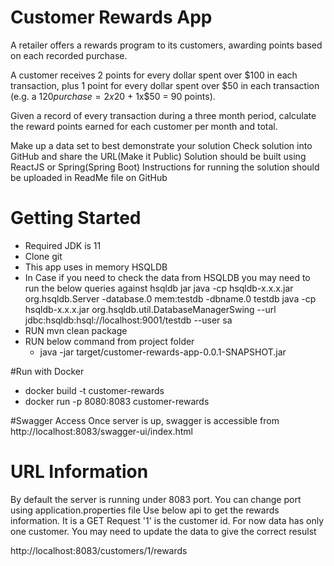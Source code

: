 # Customer Rewards App

A retailer offers a rewards program to its customers, awarding points based on each recorded purchase.

A customer receives 2 points for every dollar spent over $100 in each transaction, plus 1 point for every dollar spent over $50 in each transaction
(e.g. a $120 purchase = 2x$20 + 1x$50 = 90 points).

Given a record of every transaction during a three month period, calculate the reward points earned for each customer per month and total.

Make up a data set to best demonstrate your solution
Check solution into GitHub and share the URL(Make it Public)
Solution should be built using ReactJS or Spring(Spring Boot)
Instructions for running the solution should be uploaded in ReadMe file on GitHub


# Getting Started
* Required JDK is 11
* Clone git
* This app uses in memory HSQLDB
* In Case if you need to check the data from HSQLDB you may need to run the below queries against hsqldb jar
  java -cp hsqldb-x.x.x.jar org.hsqldb.Server -database.0 mem:testdb -dbname.0 testdb
  java -cp hsqldb-x.x.x.jar org.hsqldb.util.DatabaseManagerSwing --url jdbc:hsqldb:hsql://localhost:9001/testdb --user sa
* RUN mvn clean package
* RUN below command from project folder 
  * java -jar target/customer-rewards-app-0.0.1-SNAPSHOT.jar

#Run with Docker
* docker build -t customer-rewards
* docker run -p 8080:8083 customer-rewards

#Swagger Access
Once server is up, swagger is accessible from 
http://localhost:8083/swagger-ui/index.html

# URL Information
By default the server is running under 8083 port. You can change port using application.properties file
Use below api to get the rewards information. It is a GET Request
'1' is the customer id. For now data has only one customer.
You may need to update the data to give the correct resulst

http://localhost:8083/customers/1/rewards